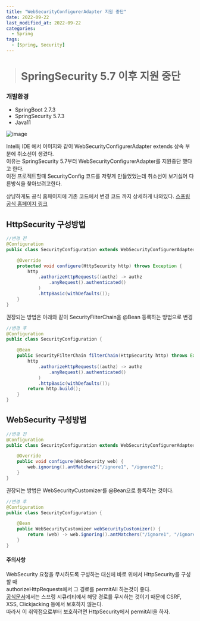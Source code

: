 ```yaml
---
title: "WebSecurityConfigurerAdapter 지원 중단"
date: 2022-09-22
last_modified_at: 2022-09-22
categories: 
  - Spring
tags:
  - [Spring, Security]
---
```

># SpringSecurity 5.7 이후 지원 중단

### 개발환경
- SpringBoot 2.7.3
- SpringSecurity 5.7.3
- Java11

![image](https://user-images.githubusercontent.com/99777315/191741830-beb3fe71-29a8-4338-a9b0-09924921f3cd.png)  

Intellij IDE 에서 이미지와 같이 WebSecurityConfigurerAdapter extends 상속 부분에 취소선이 생겼다.  
이유는 SpringSecurity 5.7부터 WebSecurityConfigurerAdapter를 지원중단 했다고 한다.  
이전 프로젝트할때 SecurityConfig 코드를 저렇게 만들었었는데 취소선이 보기싫어 다른방식을 찾아보려고한다.  

상냥하게도 공식 홈페이지에 기존 코드에서 변경 코드 까지 상세하게 나와있다. [스프링 공식 홈페이지 링크](https://spring.io/blog/2022/02/21/spring-security-without-the-websecurityconfigureradapter)  


## HttpSecurity 구성방법
```java
//변경 전
@Configuration
public class SecurityConfiguration extends WebSecurityConfigurerAdapter {

    @Override
    protected void configure(HttpSecurity http) throws Exception {
        http
            .authorizeHttpRequests((authz) -> authz
                .anyRequest().authenticated()
            )
            .httpBasic(withDefaults());
    }
}
```
권장되는 방법은 아래와 같이 SecurityFilterChain을 @Bean 등록하는 방법으로 변경
```java
//변경 후
@Configuration
public class SecurityConfiguration {

    @Bean
    public SecurityFilterChain filterChain(HttpSecurity http) throws Exception {
        http
            .authorizeHttpRequests((authz) -> authz
                .anyRequest().authenticated()
            )
            .httpBasic(withDefaults());
        return http.build();
    }
}
```

## WebSecurity 구성방법
```java
//변경 전
@Configuration
public class SecurityConfiguration extends WebSecurityConfigurerAdapter {

    @Override
    public void configure(WebSecurity web) {
        web.ignoring().antMatchers("/ignore1", "/ignore2");
    }
}
```
권장되는 방법은 WebSecurityCustomizer를 @Bean으로 등록하는 것이다.
```java
//변경 후
@Configuration
public class SecurityConfiguration {

    @Bean
    public WebSecurityCustomizer webSecurityCustomizer() {
        return (web) -> web.ignoring().antMatchers("/ignore1", "/ignore2");
    }
}
```

#### 주의사항  
WebSecurity 요청을 무시하도록 구성하는 대신에 바로 위에서 HttpSecurity를 구성할 때  
authorizeHttpRequests에서 그 경로를 permitAll 하는것이 좋다.  
[공식문서](https://docs.spring.io/spring-security/site/docs/5.7.0-M2/api/org/springframework/security/config/annotation/web/configuration/WebSecurityConfigurerAdapter.html#configure(org.springframework.security.config.annotation.web.builders.WebSecurity))에서는 스프링 시큐리티에서 해당 경로를 무시하는 것이기 때문에  
CSRF, XSS, Clickjacking 등에서 보호하지 않는다.  
따라서 이 취약점으로부터 보호하려면 HttpSecurity에서 permitAll을 하자.